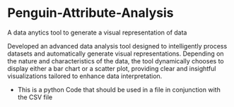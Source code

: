 # Penguin-Attribute-Analysis
A data anytics tool to generate a visual representation of data


Developed an advanced data analysis tool designed to intelligently process datasets and automatically generate visual representations. Depending on the nature and characteristics of the data, the tool dynamically chooses to display either a bar chart or a scatter plot, providing clear and insightful visualizations tailored to enhance data interpretation.

- This is a python Code that should be used in a file in conjunction with the CSV file
